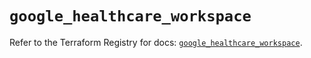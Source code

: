 # `google_healthcare_workspace`

Refer to the Terraform Registry for docs: [`google_healthcare_workspace`](https://registry.terraform.io/providers/hashicorp/google/6.25.0/docs/resources/healthcare_workspace).
